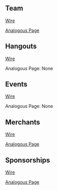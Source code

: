 ## Team
[Wire](http://imgur.com/I3tKAgC)

[Analogous Page](https://getmonero.org/knowledge-base/people)

## Hangouts
[Wire](http://imgur.com/G0Xfdd6)

Analogous Page: None

## Events
[Wire](http://imgur.com/kg74aRH)

Analogous Page: None

## Merchants
[Wire](http://imgur.com/UYFJFfB)

[Analogous Page](https://getmonero.org/getting-started/merchants)

## Sponsorships
[Wire](http://imgur.com/evVuQKc)

[Analogous Page](https://getmonero.org/getting-started/donate/)
